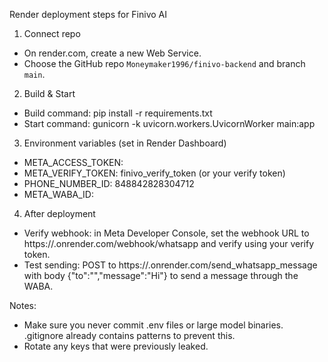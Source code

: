 Render deployment steps for Finivo AI

1. Connect repo
- On render.com, create a new Web Service.
- Choose the GitHub repo `Moneymaker1996/finivo-backend` and branch `main`.

2. Build & Start
- Build command: pip install -r requirements.txt
- Start command: gunicorn -k uvicorn.workers.UvicornWorker main:app

3. Environment variables (set in Render Dashboard)
- META_ACCESS_TOKEN: <your meta access token>
- META_VERIFY_TOKEN: finivo_verify_token (or your verify token)
- PHONE_NUMBER_ID: 848842828304712
- META_WABA_ID: <your waba id>

4. After deployment
- Verify webhook: in Meta Developer Console, set the webhook URL to https://<your-service>.onrender.com/webhook/whatsapp and verify using your verify token.
- Test sending: POST to https://<your-service>.onrender.com/send_whatsapp_message with body {"to":"<recipient>","message":"Hi"} to send a message through the WABA.

Notes:
- Make sure you never commit .env files or large model binaries. .gitignore already contains patterns to prevent this.
- Rotate any keys that were previously leaked.
